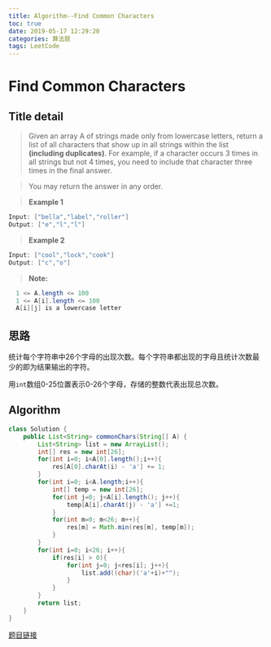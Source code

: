 ```yaml
---
title: Algorithm--Find Common Characters
toc: true
date: 2019-05-17 12:29:20
categories: 算法题
tags: LeetCode
---
```

# Find Common Characters
## **Title detail**

>Given an array A of strings made only from lowercase letters, return a list of all characters that show up in all strings within the list **(including duplicates)**.  For example, if a character occurs 3 times in all strings but not 4 times, you need to include that character three times in the final answer.

>You may return the answer in any order.

>**Example 1**
```Java
Input: ["bella","label","roller"]
Output: ["e","l","l"]
```
>**Example 2**
```Java
Input: ["cool","lock","cook"]
Output: ["c","o"]
```
>**Note:**
```Java
  1 <= A.length <= 100
  1 <= A[i].length <= 100
  A[i][j] is a lowercase letter
```
## 思路
统计每个字符串中26个字母的出现次数。每个字符串都出现的字母且统计次数最少的即为结果输出的字符。

用`int`数组0-25位置表示0-26个字母，存储的整数代表出现总次数。

## Algorithm

```Java
class Solution {
    public List<String> commonChars(String[] A) {
        List<String> list = new ArrayList();
        int[] res = new int[26];
        for(int i=0; i<A[0].length();i++){
            res[A[0].charAt(i) - 'a'] += 1;
        }
        for(int i=0; i<A.length;i++){
            int[] temp = new int[26];
            for(int j=0; j<A[i].length(); j++){
                temp[A[i].charAt(j) - 'a'] +=1;
            }
            for(int m=0; m<26; m++){
                res[m] = Math.min(res[m], temp[m]);
            }
        }
        for(int i=0; i<26; i++){
            if(res[i] > 0){
                for(int j=0; j<res[i]; j++){
                    list.add((char)('a'+i)+"");
                }
            }
        }
        return list;
    }
}
```

[题目链接](https://leetcode-cn.com/problems/find-common-characters/)